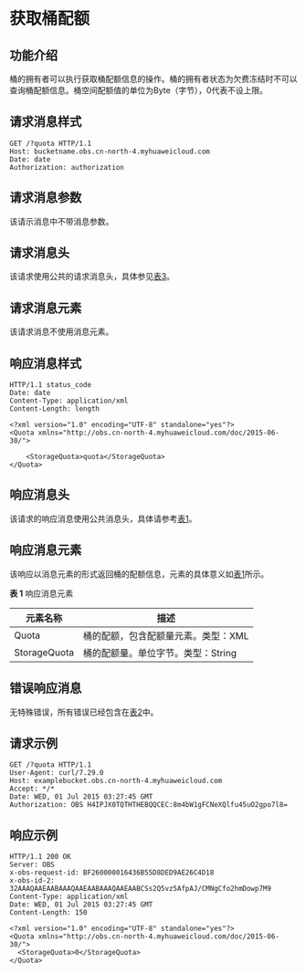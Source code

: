 # 获取桶配额<a name="obs_04_0053"></a>

## 功能介绍<a name="section5584184924715"></a>

桶的拥有者可以执行获取桶配额信息的操作。桶的拥有者状态为欠费冻结时不可以查询桶配额信息。桶空间配额值的单位为Byte（字节），0代表不设上限。

## 请求消息样式<a name="section44739271"></a>

```
GET /?quota HTTP/1.1 
Host: bucketname.obs.cn-north-4.myhuaweicloud.com 
Date: date
Authorization: authorization
```

## 请求消息参数<a name="section263"></a>

该请示消息中不带消息参数。

## 请求消息头<a name="section2369"></a>

该请求使用公共的请求消息头，具体参见[表3](构造请求.md#table25197309)。

## 请求消息元素<a name="section21328"></a>

该请求消息不使用消息元素。

## 响应消息样式<a name="section191956"></a>

```
HTTP/1.1 status_code
Date: date
Content-Type: application/xml 
Content-Length: length

<?xml version="1.0" encoding="UTF-8" standalone="yes"?> 
<Quota xmlns="http://obs.cn-north-4.myhuaweicloud.com/doc/2015-06-30/"> 
 
    <StorageQuota>quota</StorageQuota> 
</Quota>
```

## 响应消息头<a name="section1727606"></a>

该请求的响应消息使用公共消息头，具体请参考[表1](返回结果.md#d0e686)。

## 响应消息元素<a name="section15548455"></a>

该响应以消息元素的形式返回桶的配额信息，元素的具体意义如[表1](#d0e8370)所示。

**表 1**  响应消息元素

|**元素名称**|**描述**|
|--|--|
|Quota|桶的配额，包含配额量元素。类型：XML|
|StorageQuota|桶的配额量。单位字节。类型：String|


## 错误响应消息<a name="section5718368"></a>

无特殊错误，所有错误已经包含在[表2](错误码.md#d0e843)中。

## 请求示例<a name="section14819157124617"></a>

```
GET /?quota HTTP/1.1
User-Agent: curl/7.29.0
Host: examplebucket.obs.cn-north-4.myhuaweicloud.com
Accept: */*
Date: WED, 01 Jul 2015 03:27:45 GMT
Authorization: OBS H4IPJX0TQTHTHEBQQCEC:8m4bW1gFCNeXQlfu45uO2gpo7l8=
```

## 响应示例<a name="section13755536443"></a>

```
HTTP/1.1 200 OK
Server: OBS
x-obs-request-id: BF260000016436B55D8DED9AE26C4D18
x-obs-id-2: 32AAAQAAEAABAAAQAAEAABAAAQAAEAABCSs2Q5vz5AfpAJ/CMNgCfo2hmDowp7M9
Content-Type: application/xml
Date: WED, 01 Jul 2015 03:27:45 GMT
Content-Length: 150

<?xml version="1.0" encoding="UTF-8" standalone="yes"?>
<Quota xmlns="http://obs.cn-north-4.myhuaweicloud.com/doc/2015-06-30/">
  <StorageQuota>0</StorageQuota>
</Quota>
```

